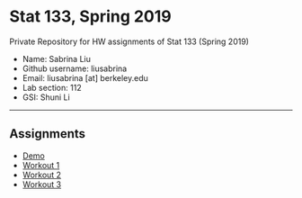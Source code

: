# Stat 133, Spring 2019

Private Repository for HW assignments of Stat 133 (Spring 2019)

- Name: Sabrina Liu
- Github username: liusabrina
- Email: liusabrina [at] berkeley.edu
- Lab section: 112
- GSI: Shuni Li

-----

## Assignments

- [Demo](demo)
- [Workout 1](workout01)
- [Workout 2](workout02)
- [Workout 3](workout03)


